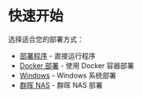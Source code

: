 # 快速开始

选择适合您的部署方式：

- [部署程序](/deploy/deploy) - 直接运行程序
- [Docker 部署](/deploy/docker) - 使用 Docker 容器部署
- [Windows](/deploy/windows) - Windows 系统部署
- [群晖 NAS](/deploy/dsm) - 群晖 NAS 部署

